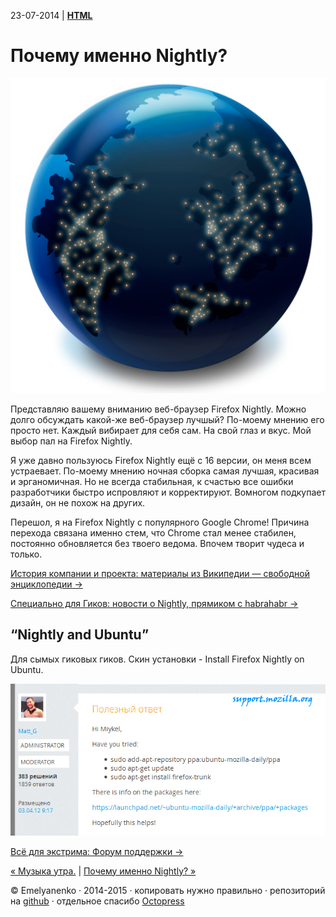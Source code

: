 23-07-2014 | **[HTML](http://andre-y-ru.github.io/p/2014/07/23/pochemu-nightly.html)**

Почему именно Nightly?
======================
![image](../../../../images/p/mozilla_nightly.png)

Представляю вашему вниманию веб-браузер Firefox Nightly. Можно долго обсуждать какой-же веб-браузер лучшый? По-моему мнению его просто нет. Каждый вибирает для себя сам. На свой глаз и вкус. Мой выбор пал на Firefox Nightly.

Я уже давно пользуюсь Firefox Nightly ещё с 16 версии, он меня всем устраевает. По-моему мнению ночная сборка самая лучшая, красивая и эрганомичная. Но не всегда стабильная, к счастью все ошибки разработчики быстро испровляют и корректируют. Вомногом подкупает дизайн, он не похож на других.

Перешол, я на Firefox Nightly с популярного Google Chrome! Причина перехода связана именно стем, что Chrome стал менее стабилен, постоянно обновляется без твоего ведома. Впочем творит чудеса и только.

[История компании и проекта: материалы из Википедии — свободной энциклопедии &#8594;](http://ru.wikipedia.org/wiki/Mozilla_Firefox)

[Специально для Гиков: новости о Nightly, прямиком с habrahabr &#8594;](http://habrahabr.ru/hub/firefox/)

“Nightly and Ubuntu”
---------------------
Для сымых гиковых гиков. Скин установки - Install Firefox Nightly on Ubuntu.

![image](../../../../images/smech/imps.png)

[Всё для экстрима: Форум поддержки &#8594;](https://support.mozilla.org/ru/questions/924510)

[&laquo; Музыка утра.](http://andre-y-ru.github.io/p/2015/03/16/musik-utra.md) | [Почему именно Nightly? &raquo;](http://andre-y-ru.github.io/p/2014/07/23/pochemu-nightly.md)

© Emelyanenko &middot; 2014-2015 · копировать нужно правильно · репозиторий на [github](https://github.com) · отдельное спасибо [Octopress](http://octopress.org)